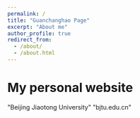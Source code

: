 ```yaml
---
permalink: /
title: "Guanchanghao Page"
excerpt: "About me"
author_profile: true
redirect_from: 
  - /about/
  - /about.html
---
```


My personal website
======
"Beijing Jiaotong University"
"bjtu.edu.cn"
